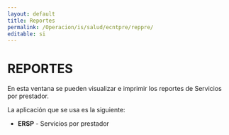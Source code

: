 ```yaml
---
layout: default
title: Reportes
permalink: /Operacion/is/salud/ecntpre/reppre/
editable: si
---
```


# REPORTES  

En esta ventana se pueden visualizar e imprimir los reportes de Servicios por prestador.  

La aplicación que se usa es la siguiente:  

* **ERSP** - Servicios por prestador  

